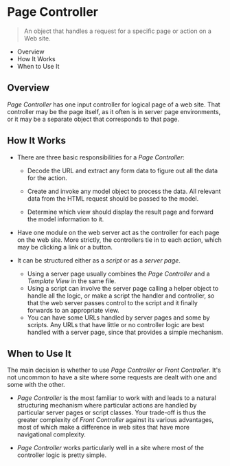 # Page Controller

> An object that handles a request for a specific page or action on a Web site.

* Overview
* How It Works
* When to Use It

## Overview

*Page Controller* has one input controller for logical page of a web site. That controller may be the page itself, as it often is in server page environments, or it may be a separate object that corresponds to that page.

## How It Works

* There are three basic responsibilities for a *Page Controller*:

  * Decode the URL and extract any form data to figure out all the data for the action.

  * Create and invoke any model object to process the data. All relevant data from the HTML request should be passed to the model.

  * Determine which view should display the result page and forward the model information to it.

* Have one module on the web server act as the controller for each page on the web site. More strictly, the controllers tie in to each *action*, which may be clicking a link or a button.

* It can be structured either as a *script* or as a *server page*.
  * Using a server page usually combines the *Page Controller* and a *Template View* in the same file.
  * Using a script can involve the server page calling a helper object to handle all the logic, or make a script the handler and controller, so that the web server passes control to the script and it finally forwards to an appropriate view.
  * You can have some URLs handled by server pages and some by scripts. Any URLs that have little or no controller logic are best handled with a server page, since that provides a simple mechanism.

## When to Use It

The main decision is whether to use *Page Controller* or *Front Controller*. It's not uncommon to have a site where some requests are dealt with one and some with the other.

* *Page Controller* is the most familiar to work with and leads to a natural structuring mechanism where particular actions are handled by particular server pages or script classes. Your trade-off is thus the greater complexity of *Front Controller* against its various advantages, most of which make a difference in web sites that have more navigational complexity.

* *Page Controller* works particularly well in a site where most of the controller logic is pretty simple.
